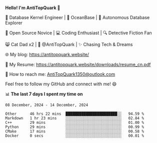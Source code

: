 
**Hello! I'm AntiTopQuark 👋**

🔧 Database Kernel Engineer | 🌊 OceanBase | 🤖 Autonomous Database Explorer

🌱 Open Source Novice | 💻 Coding Enthusiast | 🔍 Detective Fiction Fan

😸 Cat Dad x2 | 🎉 @AntiTopQuark | ✨ Chasing Tech & Dreams

🌐 My blog: https://antitopquark.website/

📄 My Resume: https://antitopquark.website/downloads/resume_cn.pdf

📧 How to reach me: AntiTopQuark1350@outlook.com

Feel free to follow my GitHub and connect with me! 😄

📊 **The last 7 days I spent my time on** 

<!--START_SECTION:waka-->
```text
08 December, 2024 - 14 December, 2024

Other      46 hrs 22 mins  ███████████████████████░░   94.59 % 
Markdown   1 hr 23 mins    ░░░░░░░░░░░░░░░░░░░░░░░░░   02.84 % 
C++        29 mins         ░░░░░░░░░░░░░░░░░░░░░░░░░   01.00 % 
Python     29 mins         ░░░░░░░░░░░░░░░░░░░░░░░░░   00.99 % 
CMake      17 mins         ░░░░░░░░░░░░░░░░░░░░░░░░░   00.58 % 
Docker     0 secs          ░░░░░░░░░░░░░░░░░░░░░░░░░   00.01 %
```
<!--END_SECTION:waka-->


